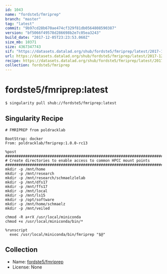 ```yaml
---
id: 1043
name: "fordste5/fmriprep"
branch: "master"
tag: "latest"
commit: "9b97cd28b670ae474cf329f81db0564808590387"
version: "bf5066f49578d286698b2e7c05ea3243"
build_date: "2017-12-05T23:23:53.060Z"
size_mb: 10371
size: 4367347743
sif: "https://datasets.datalad.org/shub/fordste5/fmriprep/latest/2017-12-05-9b97cd28-bf5066f4/bf5066f49578d286698b2e7c05ea3243.simg"
url: https://datasets.datalad.org/shub/fordste5/fmriprep/latest/2017-12-05-9b97cd28-bf5066f4/
recipe: https://datasets.datalad.org/shub/fordste5/fmriprep/latest/2017-12-05-9b97cd28-bf5066f4/Singularity
collection: fordste5/fmriprep
---
```


# fordste5/fmriprep:latest

```bash
$ singularity pull shub://fordste5/fmriprep:latest
```

## Singularity Recipe

```singularity
# FMRIPREP from poldracklab

BootStrap: docker
From: poldracklab/fmriprep:1.0.0-rc13

%post
################################################################################
# Create directories to enable access to common HPCC mount points
################################################################################
mkdir -p /mnt/home
mkdir -p /mnt/research
mkdir -p /mnt/research/schmaelzlelab
mkdir -p /mnt/dfs17
mkdir -p /mnt/ffs17
mkdir -p /mnt/local
mkdir -p /mnt/ls15
mkdir -p /opt/software
mkdir -p /mnt/home/schmaelz
mkdir -p /mnt/veiled
 
chmod -R a+rX /usr/local/miniconda
chmod +x /usr/local/miniconda/bin/*

%runscript
  exec /usr/local/miniconda/bin/fmriprep "$@"
```

## Collection

 - Name: [fordste5/fmriprep](https://github.com/fordste5/fmriprep)
 - License: None

